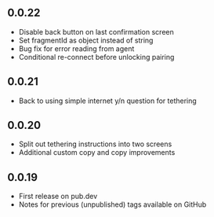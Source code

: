## 0.0.22

* Disable back button on last confirmation screen
* Set fragmentId as object instead of string
* Bug fix for error reading from agent
* Conditional re-connect before unlocking pairing

## 0.0.21

* Back to using simple internet y/n question for tethering

## 0.0.20

* Split out tethering instructions into two screens
* Additional custom copy and copy improvements

## 0.0.19

* First release on pub.dev
* Notes for previous (unpublished) tags available on GitHub
